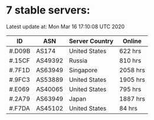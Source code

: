 # 7 stable servers:

Latest update at: Mon Mar 16 17:10:08 UTC 2020

| ID | ASN | Server Country | Online |
| -- | --- | -------------- | ------ |
| #.D09B | AS174 | United States | 622 hrs |
| #.15CF | AS49392 | Russia | 810 hrs |
| #.7F1D | AS63949 | Singapore | 2058 hrs |
| #.9FC3 | AS53889 | United States | 1905 hrs |
| #.E069 | AS40065 | United States | 795 hrs |
| #.2A79 | AS63949 | Japan | 1887 hrs |
| #.F7DA | AS45102 | United States | 84 hrs |

